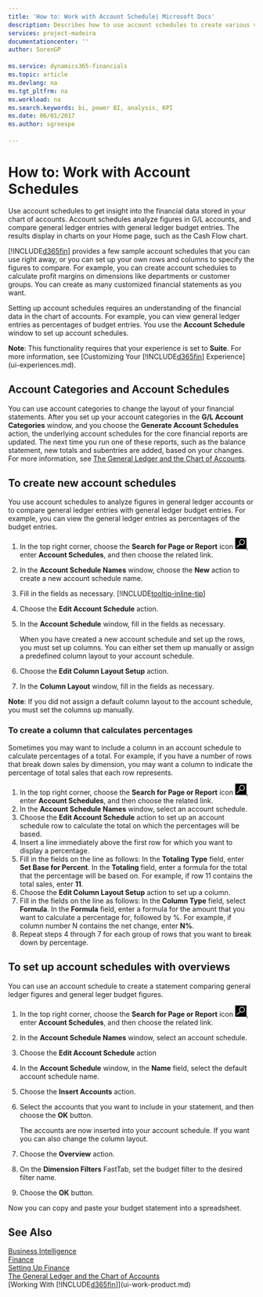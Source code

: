 ```yaml
---
title: 'How to: Work with Account Schedule| Microsoft Docs'
description: Describes how to use account schedules to create various views and report for analyzing financials performance data.
services: project-madeira
documentationcenter: ''
author: SorenGP

ms.service: dynamics365-financials
ms.topic: article
ms.devlang: na
ms.tgt_pltfrm: na
ms.workload: na
ms.search.keywords: bi, power BI, analysis, KPI
ms.date: 06/01/2017
ms.author: sgroespe

---
```

# How to: Work with Account Schedules
Use account schedules to get insight into the financial data stored in your chart of accounts. Account schedules analyze figures in G/L accounts, and compare general ledger entries with general ledger budget entries. The results display in charts on your Home page, such as the Cash Flow chart.  

[!INCLUDE[d365fin](includes/d365fin_md.md)] provides a few sample account schedules that you can use right away, or you can set up your own rows and columns to specify the figures to compare. For example, you can create account schedules to calculate profit margins on dimensions like departments or customer groups. You can create as many customized financial statements as you want.  

Setting up account schedules requires an understanding of the financial data in the chart of accounts. For example, you can view general ledger entries as percentages of budget entries. You use the **Account Schedule** window to set up account schedules.  

**Note**: This functionality requires that your experience is set to **Suite**. For more information, see [Customizing Your [!INCLUDE[d365fin](includes/d365fin_md.md)] Experience](ui-experiences.md).

## Account Categories and Account Schedules
You can use account categories to change the layout of your financial statements. After you set up your account categories in the **G/L Account Categories** window, and you choose the **Generate Account Schedules** action, the underlying account schedules for the core financial reports are updated. The next time you run one of these reports, such as the balance statement, new totals and subentries are added, based on your changes. For more information, see [The General Ledger and the Chart of Accounts](finance-general-ledger.md).  

## To create new account schedules  
 You use account schedules to analyze figures in general ledger accounts or to compare general ledger entries with general ledger budget entries. For example, you can view the general ledger entries as percentages of the budget entries.

1. In the top right corner, choose the **Search for Page or Report** icon ![Search for Page or Report](media/ui-search/search_small.png "Search for Page or Report icon"), enter **Account Schedules**, and then choose the related link.  
2. In the **Account Schedule Names** window, choose the **New** action to create a new account schedule name.
3. Fill in the fields as necessary. [!INCLUDE[tooltip-inline-tip](includes/tooltip-inline-tip_md.md)]
4. Choose the **Edit Account Schedule** action.
5. In the **Account Schedule** window, fill in the fields as necessary.  

    When you have created a new account schedule and set up the rows, you must set up columns. You can either set them up manually or assign a predefined column layout to your account schedule.
6. Choose the **Edit Column Layout Setup** action.
7. In the **Column Layout** window, fill in the fields as necessary.

**Note**: If you did not assign a default column layout to the account schedule, you must set the columns up manually.   

### To create a column that calculates percentages  
Sometimes you may want to include a column in an account schedule to calculate percentages of a total. For example, if you have a number of rows that break down sales by dimension, you may want a column to indicate the percentage of total sales that each row represents.

1. In the top right corner, choose the **Search for Page or Report** icon ![Search for Page or Report](media/ui-search/search_small.png "Search for Page or Report icon"), enter **Account Schedules**, and then choose the related link.
2. In the **Account Schedule Names** window, select an account schedule.  
3. Choose the **Edit Account Schedule** action to set up an account schedule row to calculate the total on which the percentages will be based.  
4. Insert a line immediately above the first row for which you want to display a percentage.  
5. Fill in the fields on the line as follows: In the **Totaling Type** field, enter **Set Base for Percent**. In the **Totaling** field, enter a formula for the total that the percentage will be based on. For example, if row 11 contains the total sales, enter **11**.  
6. Choose the **Edit Column Layout Setup** action to set up a column.  
7. Fill in the fields on the line as follows: In the **Column Type** field, select **Formula**. In the **Formula** field, enter a formula for the amount that you want to calculate a percentage for, followed by %. For example, if column number N contains the net change, enter **N%**.  
8. Repeat steps 4 through 7 for each group of rows that you want to break down by percentage.

## To set up account schedules with overviews  
You can use an account schedule to create a statement comparing general ledger figures and general leger budget figures.

1. In the top right corner, choose the **Search for Page or Report** icon ![Search for Page or Report](media/ui-search/search_small.png "Search for Page or Report icon"), enter **Account Schedules**, and then choose the related link.
2. In the **Account Schedule Names** window, select an account schedule.  
3. Choose the **Edit Account Schedule** action  
4. In the **Account Schedule** window, in the **Name** field, select the default account schedule name.
5. Choose the **Insert Accounts** action.  
6. Select the accounts that you want to include in your statement, and then choose the **OK** button.

    The accounts are now inserted into your account schedule. If you want you can also change the column layout.  
7. Choose the **Overview** action.  
8. On the **Dimension Filters** FastTab, set the budget filter to the desired filter name.  
9. Choose the **OK** button.  

Now you can copy and paste your budget statement into a spreadsheet.

## See Also
[Business Intelligence](bi.md)  
[Finance](finance.md)  
[Setting Up Finance](finance-setup-finance.md)  
[The General Ledger and the Chart of Accounts](finance-general-ledger.md)  
[Working With [!INCLUDE[d365fin](includes/d365fin_md.md)]](ui-work-product.md)  
